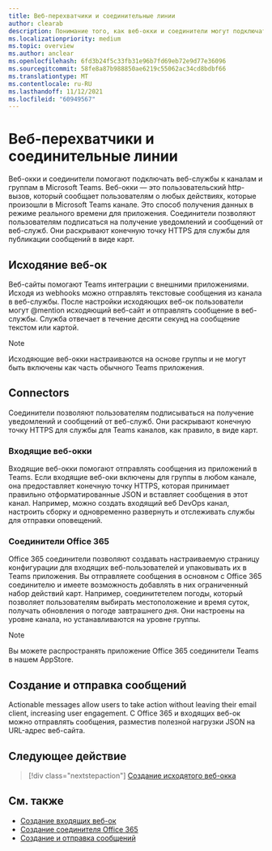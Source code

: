 ```yaml
---
title: Веб-перехватчики и соединительные линии
author: clearab
description: Понимание того, как веб-окки и соединители могут подключать веб-службы к Teams клиенту.
ms.localizationpriority: medium
ms.topic: overview
ms.author: anclear
ms.openlocfilehash: 6fd3b24f5c33fb31e96b7fd69eb72e9d77e36096
ms.sourcegitcommit: 58fe8a87b988850ae6219c55062ac34cd8bdbf66
ms.translationtype: MT
ms.contentlocale: ru-RU
ms.lasthandoff: 11/12/2021
ms.locfileid: "60949567"
---
```

# <a name="webhooks-and-connectors"></a>Веб-перехватчики и соединительные линии

Веб-окки и соединители помогают подключать веб-службы к каналам и группам в Microsoft Teams. Веб-окки — это пользовательский http-вызов, который сообщает пользователям о любых действиях, которые произошли в Microsoft Teams канале. Это способ получения данных в режиме реального времени для приложения. Соединители позволяют пользователям подписаться на получение уведомлений и сообщений от веб-служб. Они раскрывают конечную точку HTTPS для службы для публикации сообщений в виде карт.

## <a name="outgoing-webhooks"></a>Исходяние веб-ок

Веб-сайты помогают Teams интеграции с внешними приложениями. Исходя из webhooks можно отправлять текстовые сообщения из канала в веб-службы. После настройки исходяющих веб-ок пользователи могут @mention исходяющий веб-сайт и отправлять сообщение в веб-службы. Служба отвечает в течение десяти секунд на сообщение текстом или картой.

> [!NOTE]
> Исходяющие веб-окки настраиваются на основе группы и не могут быть включены как часть обычного Teams приложения.

## <a name="connectors"></a>Connectors

Соединители позволяют пользователям подписываться на получение уведомлений и сообщений от веб-служб. Они раскрывают конечную точку HTTPS для службы для Teams каналов, как правило, в виде карт.

### <a name="incoming-webhooks"></a>Входящие веб-окки

Входящие веб-окки помогают отправлять сообщения из приложений в Teams. Если входящие веб-оки включены для группы в любом канале, она предоставляет конечную точку HTTPS, которая принимает правильно отформатированные JSON и вставляет сообщения в этот канал. Например, можно создать входящий веб DevOps канал, настроить сборку и одновременно развернуть и отслеживать службы для отправки оповещений.

### <a name="office-365-connectors"></a>Соединители Office 365

Office 365 соединители позволяют создавать настраиваемую страницу конфигурации для входящих веб-пользователей и упаковывать их в Teams приложения. Вы отправляете сообщения в основном с Office 365 соединителю и имеете возможность добавлять в них ограниченный набор действий карт. Например, соединитетелем погоды, который позволяет пользователям выбирать местоположение и время суток, получать обновления о погоде завтрашнего дня. Они настроены на уровне канала, но устанавливаются на уровне группы.

> [!NOTE]
> Вы можете распространять приложение Office 365 соединители Teams в нашем AppStore.

## <a name="create-and-send-messages"></a>Создание и отправка сообщений

Actionable messages allow users to take action without leaving their email client, increasing user engagement. С Office 365 и входящих веб-ок можно отправлять сообщения, разместив полезной нагрузки JSON на URL-адрес веб-сайта.

## <a name="next-step"></a>Следующее действие

> [!div class="nextstepaction"]
> [Создание исходятого веб-окка](~/webhooks-and-connectors/how-to/add-outgoing-webhook.md)

## <a name="see-also"></a>См. также

* [Создание входящих веб-ок](~/webhooks-and-connectors/how-to/add-incoming-webhook.md)
* [Создание соединителя Office 365](~/webhooks-and-connectors/how-to/connectors-creating.md)
* [Создание и отправка сообщений](~/webhooks-and-connectors/how-to/connectors-using.md)
